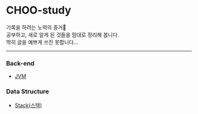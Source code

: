 # CHOO-study

기록을 하려는 노력의 증거🥂<br>
공부하고, 새로 알게 된 것들을 맘대로 정리해 봅니다.<br>
딱히 글을 예쁘게 쓰진 못합니다...
<br>

---

### Back-end

- [JVM](https://github.com/CHOO-O/CHOO-study/blob/main/Back-end/JVM.md)

<!-- mvc -->

### Data Structure

- [Stack(스택)](https://github.com/CHOO-O/CHOO-study/blob/main/Data-structure/Stack.md)
